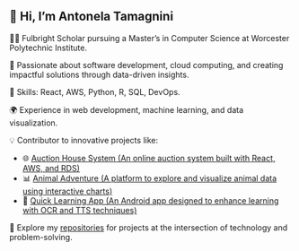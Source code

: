 ##  🌟 Hi, I’m Antonela Tamagnini

👩‍💻 Fulbright Scholar pursuing a Master’s in Computer Science at Worcester Polytechnic Institute.

🚀 Passionate about software development, cloud computing, and creating impactful solutions through data-driven insights.

🔧 Skills: React, AWS, Python, R, SQL, DevOps.

🌍 Experience in web development, machine learning, and data visualization.

💡 Contributor to innovative projects like:

  - 🌐 [Auction House System (An online auction system built with React, AWS, and RDS)](https://github.com/brianEtrials/team-bars-lisp-auction-house)
  - 📊 [Animal Adventure (A platform to explore and visualize animal data using interactive charts)](https://github.com/gbenderiya/DataViz_project)
  - 📱 [Quick Learning App (An Android app designed to enhance learning with OCR and TTS techniques)](https://github.com/atamagnini/quick-learning-app)

📌 Explore my [repositories](https://github.com/atamagnini?tab=repositories) for projects at the intersection of technology and problem-solving.
